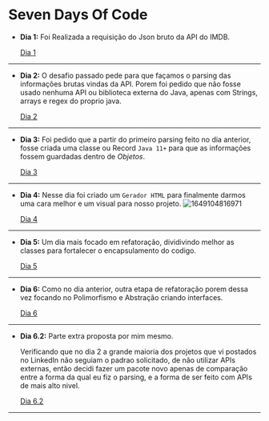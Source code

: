 # Seven Days Of Code

+ **Dia 1:**
	 Foi Realizada a requisição do Json bruto da API do IMDB.
   
  [Dia 1](https://github.com/IgorCrrea/SevenDaysOfCodeAlura/tree/Day1)
 ---
+ **Dia 2:**
	O desafio passado pede para que façamos o parsing das informações brutas vindas da API.
	Porem foi pedido que não fosse usado nenhuma API ou biblioteca externa do Java, apenas com Strings, arrays e regex do proprio java.
  
	[Dia 2](https://github.com/IgorCrrea/SevenDaysOfCodeAlura/tree/Day2)
---
+ **Dia 3:**
	Foi pedido que a partir do primeiro parsing feito no dia anterior, fosse criada uma classe ou Record `Java 11+` para que as informações fossem guardadas dentro de *Objetos*.
  
	[Dia 3](https://github.com/IgorCrrea/SevenDaysOfCodeAlura/tree/Day3)
---
+ **Dia 4:**
	Nesse dia foi criado um `Gerador HTML` para finalmente darmos uma cara melhor e um visual para nosso projeto.
  ![1649104816971](https://user-images.githubusercontent.com/77954907/161813263-d3a94c8f-bd34-490e-96a3-2212e2e61d23.jpg)

  [Dia 4](https://github.com/IgorCrrea/SevenDaysOfCodeAlura/tree/Day4)
---
+ **Dia 5:**
  Um dia mais focado em refatoração, dividivindo melhor as classes para fortalecer o encapsulamento do codigo.
  
  [Dia 5](https://github.com/IgorCrrea/SevenDaysOfCodeAlura/tree/Day5)
---
+ **Dia 6:**
  Como no dia anterior, outra etapa de refatoração porem dessa vez focando no Polimorfismo e Abstração criando interfaces.
  
  [Dia 6](https://github.com/IgorCrrea/SevenDaysOfCodeAlura/tree/Day6)
---
+ **Dia 6.2:**
  Parte extra proposta por mim mesmo.

	Verificando que no dia 2 a grande maioria dos projetos que vi postados no LinkedIn não seguiam o padrao solicitado, de não utilizar APIs externas, então decidi fazer   um pacote novo apenas de comparação entre a forma da qual eu fiz o parsing, e a forma de ser feito com APIs de mais alto nivel.
  
	[Dia 6.2](https://github.com/IgorCrrea/SevenDaysOfCodeAlura/tree/Day6.2)
---
